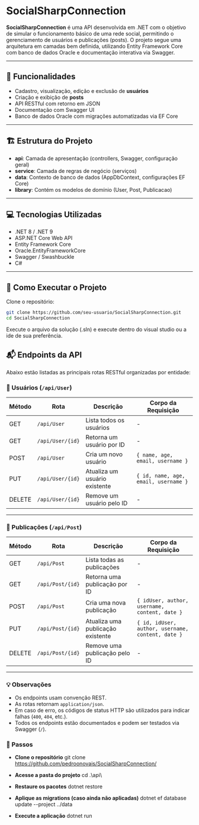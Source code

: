 # SocialSharpConnection

**SocialSharpConnection** é uma API desenvolvida em .NET com o objetivo de simular o funcionamento básico de uma rede social, permitindo o gerenciamento de usuários e publicações (posts). O projeto segue uma arquitetura em camadas bem definida, utilizando Entity Framework Core com banco de dados Oracle e documentação interativa via Swagger.

---

## 📌 Funcionalidades

- Cadastro, visualização, edição e exclusão de **usuários**
- Criação e exibição de **posts**
- API RESTful com retorno em JSON
- Documentação com Swagger UI
- Banco de dados Oracle com migrações automatizadas via EF Core

---

## 🏗 Estrutura do Projeto

- **api**: Camada de apresentação (controllers, Swagger, configuração geral)
- **service**: Camada de regras de negócio (serviços)
- **data**: Contexto de banco de dados (AppDbContext, configurações EF Core)
- **library**: Contém os modelos de domínio (User, Post, Publicacao)

---

## 💻 Tecnologias Utilizadas

- .NET 8 / .NET 9
- ASP.NET Core Web API
- Entity Framework Core
- Oracle.EntityFrameworkCore
- Swagger / Swashbuckle
- C#

---

## 🚀 Como Executar o Projeto

Clone o repositório:

```bash
git clone https://github.com/seu-usuario/SocialSharpConnection.git
cd SocialSharpConnection
```

Execute o arquivo da solução (.sln) e execute dentro do visual studio ou a ide de sua preferência.

## 📬 Endpoints da API

Abaixo estão listadas as principais rotas RESTful organizadas por entidade:

### 🔹 Usuários (`/api/User`)

| Método | Rota                | Descrição                              | Corpo da Requisição |
|--------|---------------------|----------------------------------------|----------------------|
| GET    | `/api/User`         | Lista todos os usuários                | -                    |
| GET    | `/api/User/{id}`    | Retorna um usuário por ID              | -                    |
| POST   | `/api/User`         | Cria um novo usuário                   | `{ name, age, email, username }` |
| PUT    | `/api/User/{id}`    | Atualiza um usuário existente          | `{ id, name, age, email, username }` |
| DELETE | `/api/User/{id}`    | Remove um usuário pelo ID              | -                    |

---

### 🔹 Publicações (`/api/Post`)

| Método | Rota                | Descrição                              | Corpo da Requisição |
|--------|---------------------|----------------------------------------|----------------------|
| GET    | `/api/Post`         | Lista todas as publicações             | -                    |
| GET    | `/api/Post/{id}`    | Retorna uma publicação por ID          | -                    |
| POST   | `/api/Post`         | Cria uma nova publicação               | `{ idUser, author, username, content, date }` |
| PUT    | `/api/Post/{id}`    | Atualiza uma publicação existente      | `{ id, idUser, author, username, content, date }` |
| DELETE | `/api/Post/{id}`    | Remove uma publicação pelo ID          | -                    |

---

### 💡 Observações

- Os endpoints usam convenção REST.
- As rotas retornam `application/json`.
- Em caso de erro, os códigos de status HTTP são utilizados para indicar falhas (`400`, `404`, etc.).
- Todos os endpoints estão documentados e podem ser testados via Swagger (`/`).

### 🏁 Passos

- **Clone o repositório**
git clone https://github.com/pedroonovais/SocialSharpConnection/

- **Acesse a pasta do projeto**
cd .\api\

- **Restaure os pacotes**
dotnet restore

- **Aplique as migrations (caso ainda não aplicadas)**
dotnet ef database update --project ../data

- **Execute a aplicação**
dotnet run
